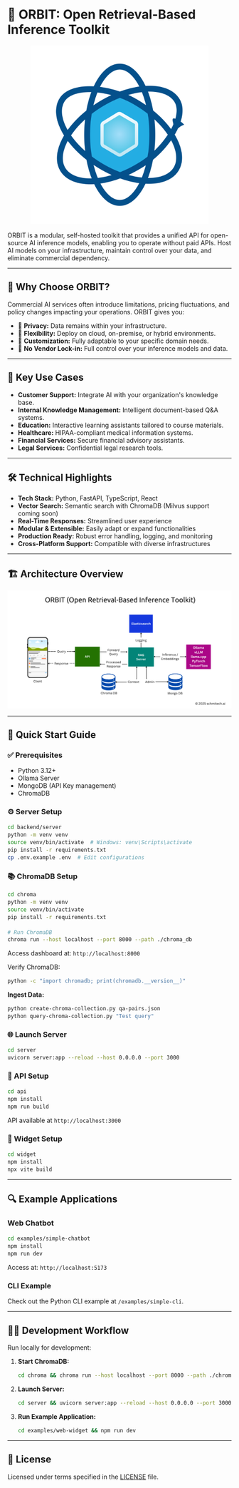 # 🚀 ORBIT: Open Retrieval-Based Inference Toolkit

<div align="center">
  <img src="orbit.png" width="400" height="400" alt="ORBIT Logo">
</div>

ORBIT is a modular, self-hosted toolkit that provides a unified API for open-source AI inference models, enabling you to operate without paid APIs. Host AI models on your infrastructure, maintain control over your data, and eliminate commercial dependency.

---

## 🌟 Why Choose ORBIT?

Commercial AI services often introduce limitations, pricing fluctuations, and policy changes impacting your operations. ORBIT gives you:

- 🔐 **Privacy:** Data remains within your infrastructure.
- 🔄 **Flexibility:** Deploy on cloud, on-premise, or hybrid environments.
- 🔧 **Customization:** Fully adaptable to your specific domain needs.
- 🚫 **No Vendor Lock-in:** Full control over your inference models and data.

---

## 🎯 Key Use Cases

- **Customer Support:** Integrate AI with your organization's knowledge base.
- **Internal Knowledge Management:** Intelligent document-based Q&A systems.
- **Education:** Interactive learning assistants tailored to course materials.
- **Healthcare:** HIPAA-compliant medical information systems.
- **Financial Services:** Secure financial advisory assistants.
- **Legal Services:** Confidential legal research tools.

---

## 🛠️ Technical Highlights

- **Tech Stack:** Python, FastAPI, TypeScript, React
- **Vector Search:** Semantic search with ChromaDB (Milvus support coming soon)
- **Real-Time Responses:** Streamlined user experience
- **Modular & Extensible:** Easily adapt or expand functionalities
- **Production Ready:** Robust error handling, logging, and monitoring
- **Cross-Platform Support:** Compatible with diverse infrastructures

---

## 🏗️ Architecture Overview

![Architecture Overview](architecture.png)

---

## 📌 Quick Start Guide

### ✅ Prerequisites

- Python 3.12+
- Ollama Server
- MongoDB (API Key management)
- ChromaDB

### ⚙️ Server Setup

```bash
cd backend/server
python -m venv venv
source venv/bin/activate  # Windows: venv\Scripts\activate
pip install -r requirements.txt
cp .env.example .env  # Edit configurations
```

### 📚 ChromaDB Setup

```bash
cd chroma
python -m venv venv
source venv/bin/activate
pip install -r requirements.txt

# Run ChromaDB
chroma run --host localhost --port 8000 --path ./chroma_db
```

Access dashboard at: `http://localhost:8000`

Verify ChromaDB:
```bash
python -c "import chromadb; print(chromadb.__version__)"
```

**Ingest Data:**

```bash
python create-chroma-collection.py qa-pairs.json
python query-chroma-collection.py "Test query"
```

### 🌐 Launch Server

```bash
cd server
uvicorn server:app --reload --host 0.0.0.0 --port 3000
```

### 📡 API Setup

```bash
cd api
npm install
npm run build
```

API available at `http://localhost:3000`

### 🎨 Widget Setup

```bash
cd widget
npm install
npx vite build
```

---

## 🔍 Example Applications

### Web Chatbot

```bash
cd examples/simple-chatbot
npm install
npm run dev
```

Access at: `http://localhost:5173`

### CLI Example

Check out the Python CLI example at `/examples/simple-cli`.

---

## 🧑‍💻 Development Workflow

Run locally for development:

1. **Start ChromaDB:**
    ```bash
    cd chroma && chroma run --host localhost --port 8000 --path ./chroma_db
    ```

2. **Launch Server:**
    ```bash
    cd server && uvicorn server:app --reload --host 0.0.0.0 --port 3000
    ```

3. **Run Example Application:**
    ```bash
    cd examples/web-widget && npm run dev
    ```
---

## 📃 License

Licensed under terms specified in the [LICENSE](LICENSE) file.

